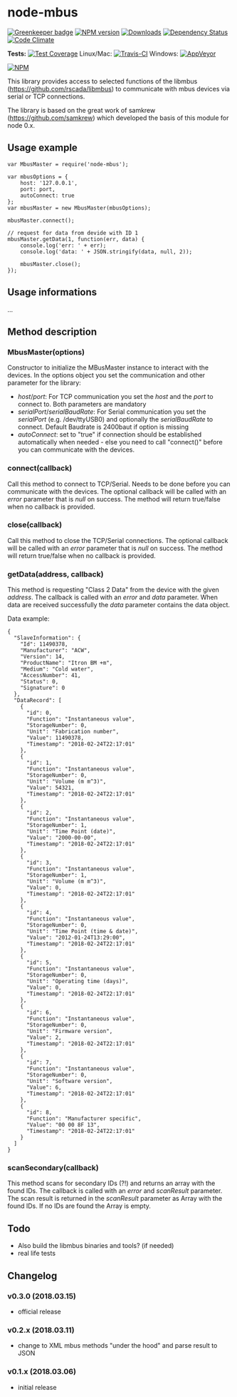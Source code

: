 # node-mbus

[![Greenkeeper badge](https://badges.greenkeeper.io/Apollon77/node-mbus.svg)](https://greenkeeper.io/)
[![NPM version](http://img.shields.io/npm/v/node-mbus.svg)](https://www.npmjs.com/package/node-mbus)
[![Downloads](https://img.shields.io/npm/dm/node-mbus.svg)](https://www.npmjs.com/package/node-mbus)
[![Dependency Status](https://gemnasium.com/badges/github.com/Apollon77/node-mbus.svg)](https://gemnasium.com/github.com/Apollon77/node-mbus)
[![Code Climate](https://codeclimate.com/github/Apollon77/node-mbus/badges/gpa.svg)](https://codeclimate.com/github/Apollon77/node-mbus)

**Tests:**
[![Test Coverage](https://codeclimate.com/github/Apollon77/node-mbus/badges/coverage.svg)](https://codeclimate.com/github/Apollon77/node-mbus/coverage)
Linux/Mac:
[![Travis-CI](http://img.shields.io/travis/Apollon77/node-mbus/master.svg)](https://travis-ci.org/Apollon77/node-mbus)
Windows: [![AppVeyor](https://ci.appveyor.com/api/projects/status/github/Apollon77/node-mbus?branch=master&svg=true)](https://ci.appveyor.com/project/Apollon77/node-mbus/)

[![NPM](https://nodei.co/npm/node-mbus.png?downloads=true)](https://nodei.co/npm/node-mbus/)

This library provides access to selected functions of the libmbus (https://github.com/rscada/libmbus) to communicate with mbus devices via serial or TCP connections.

The library is based on the great work of samkrew (https://github.com/samkrew) which developed the basis of this module for node 0.x.

## Usage example

```
var MbusMaster = require('node-mbus');

var mbusOptions = {
    host: '127.0.0.1',
    port: port,
    autoConnect: true
};
var mbusMaster = new MbusMaster(mbusOptions);

mbusMaster.connect();

// request for data from devide with ID 1
mbusMaster.getData(1, function(err, data) {
    console.log('err: ' + err);
    console.log('data: ' + JSON.stringify(data, null, 2));

    mbusMaster.close();
});
```

## Usage informations

...

## Method description

### MbusMaster(options)
Constructor to initialize the MBusMaster instance to interact with the devices.
In the options object you set the communication and other parameter for the library:
* *host*/*port*: For TCP communication you set the *host* and the *port* to connect to. Both parameters are mandatory
* *serialPort*/*serialBaudRate*: For Serial communication you set the *serialPort* (e.g. /dev/ttyUSB0) and optionally the *serialBaudRate* to connect. Default Baudrate is 2400baut if option is missing
* *autoConnect*: set to "true" if connection should be established automatically when needed - else you need to call "connect()" before you can communicate with the devices.

### connect(callback)
Call this method to connect to TCP/Serial. Needs to be done before you can communicate with the devices.
The optional callback will be called with an *error* parameter that is *null* on success.
The method will return true/false when no callback is provided.

### close(callback)
Call this method to close the TCP/Serial connections.
The optional callback will be called with an *error* parameter that is *null* on success.
The method will return true/false when no callback is provided.

### getData(address, callback)
This method is requesting "Class 2 Data" from the device with the given *address*.
The callback is called with an *error* and *data* parameter. When data are received successfully the *data* parameter contains the data object.

Data example:
```
{
  "SlaveInformation": {
    "Id": 11490378,
    "Manufacturer": "ACW",
    "Version": 14,
    "ProductName": "Itron BM +m",
    "Medium": "Cold water",
    "AccessNumber": 41,
    "Status": 0,
    "Signature": 0
  },
  "DataRecord": [
    {
      "id": 0,
      "Function": "Instantaneous value",
      "StorageNumber": 0,
      "Unit": "Fabrication number",
      "Value": 11490378,
      "Timestamp": "2018-02-24T22:17:01"
    },
    {
      "id": 1,
      "Function": "Instantaneous value",
      "StorageNumber": 0,
      "Unit": "Volume (m m^3)",
      "Value": 54321,
      "Timestamp": "2018-02-24T22:17:01"
    },
    {
      "id": 2,
      "Function": "Instantaneous value",
      "StorageNumber": 1,
      "Unit": "Time Point (date)",
      "Value": "2000-00-00",
      "Timestamp": "2018-02-24T22:17:01"
    },
    {
      "id": 3,
      "Function": "Instantaneous value",
      "StorageNumber": 1,
      "Unit": "Volume (m m^3)",
      "Value": 0,
      "Timestamp": "2018-02-24T22:17:01"
    },
    {
      "id": 4,
      "Function": "Instantaneous value",
      "StorageNumber": 0,
      "Unit": "Time Point (time & date)",
      "Value": "2012-01-24T13:29:00",
      "Timestamp": "2018-02-24T22:17:01"
    },
    {
      "id": 5,
      "Function": "Instantaneous value",
      "StorageNumber": 0,
      "Unit": "Operating time (days)",
      "Value": 0,
      "Timestamp": "2018-02-24T22:17:01"
    },
    {
      "id": 6,
      "Function": "Instantaneous value",
      "StorageNumber": 0,
      "Unit": "Firmware version",
      "Value": 2,
      "Timestamp": "2018-02-24T22:17:01"
    },
    {
      "id": 7,
      "Function": "Instantaneous value",
      "StorageNumber": 0,
      "Unit": "Software version",
      "Value": 6,
      "Timestamp": "2018-02-24T22:17:01"
    },
    {
      "id": 8,
      "Function": "Manufacturer specific",
      "Value": "00 00 8F 13",
      "Timestamp": "2018-02-24T22:17:01"
    }
  ]
}
```

### scanSecondary(callback)
This method scans for secondary IDs (?!) and returns an array with the found IDs.
The callback is called with an *error* and *scanResult* parameter. The scan result is returned in the *scanResult* parameter as Array with the found IDs. If no IDs are found the Array is empty.

## Todo
* Also build the libmbus binaries and tools? (if needed)
* real life tests

## Changelog

### v0.3.0 (2018.03.15)
* official release

### v0.2.x (2018.03.11)
* change to XML mbus methods "under the hood" and parse result to JSON

### v0.1.x (2018.03.06)
* initial release
